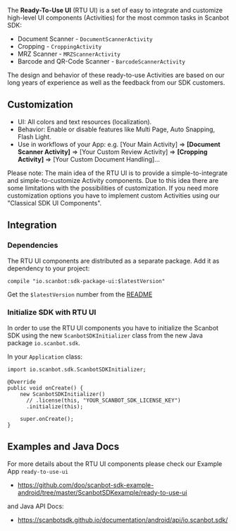 The **Ready-To-Use UI** (RTU UI) is a set of easy to integrate and customize high-level UI components (Activities) for the most common tasks in Scanbot SDK: 
- Document Scanner - `DocumentScannerActivity`
- Cropping - `CroppingActivity`
- MRZ Scanner - `MRZScannerActivity`
- Barcode and QR-Code Scanner - `BarcodeScannerActivity`

The design and behavior of these ready-to-use Activities are based on our long years of experience as well as the feedback from our SDK customers.

## Customization

- UI: All colors and text resources (localization).
- Behavior: Enable or disable features like Multi Page, Auto Snapping, Flash Light.
- Use in workflows of your App: e.g. [Your Main Activity] => **[Document Scanner Activity]** => [Your Custom Review Activity] => **[Cropping Activity]** => [Your Custom Document Handling]...

Please note: The main idea of the RTU UI is to provide a simple-to-integrate and simple-to-customize Activity components. Due to this idea there are some limitations with the possibilities of customization.
If you need more customization options you have to implement custom Activities using our "Classical SDK UI Components".


## Integration

### Dependencies

The RTU UI components are distributed as a separate package. Add it as dependency to your project:

    compile "io.scanbot:sdk-package-ui:$latestVersion"

Get the `$latestVersion` number from the [README](https://github.com/doo/Scanbot-SDK-Examples/blob/master/README.md)

### Initialize SDK with RTU UI

In order to use the RTU UI components you have to initialize the Scanbot SDK using the new `ScanbotSDKInitializer` class from the new Java package `io.scanbot.sdk`.

In your `Application` class:

```
import io.scanbot.sdk.ScanbotSDKInitializer;

@Override
public void onCreate() {
    new ScanbotSDKInitializer()
      // .license(this, "YOUR_SCANBOT_SDK_LICENSE_KEY")
      .initialize(this);

    super.onCreate();
}
```

## Examples and Java Docs

For more details about the RTU UI components please check our Example App `ready-to-use-ui`
- https://github.com/doo/scanbot-sdk-example-android/tree/master/ScanbotSDKexample/ready-to-use-ui

and Java API Docs: 
- https://scanbotsdk.github.io/documentation/android/api/io.scanbot.sdk/
